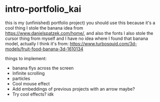# intro-portfolio_kai
this is my (unfinished) portfolio project)
you should use this because it's a cool thing
I stole the banana idea from https://www.danielspatzek.com/home/, and also the fonts
I also stole the cursor thing from myself and I have no idea where I found that banana model, actually I think it's from: https://www.turbosquid.com/3d-models/fruit-food-banana-3d-1610134

things to  implement:
- banana flys across the screen
- Infinite scrolling
- particles
- Cool mouse effect
- Add embeddings of previous projects with an arrow maybe?
- Try cool effects? idk
